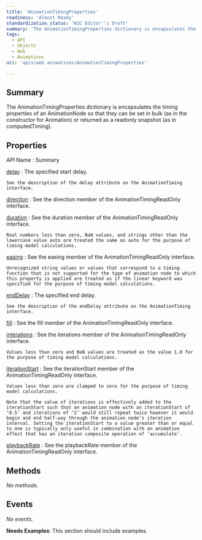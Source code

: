 ```yaml
---
title: 'AnimationTimingProperties'
readiness: 'Almost Ready'
standardization_status: 'W3C Editor''s Draft'
summary: 'The AnimationTimingProperties dictionary is encapsulates the timing properties of an AnimationNode so that they can be set in bulk (as in the constructor for Animation) or returned as a readonly snapshot (as in computedTiming).'
tags:
  - API
  - Objects
  - Web
  - Animations
uri: 'apis/web animations/AnimationTimingProperties'

---
```

## Summary

The AnimationTimingProperties dictionary is encapsulates the timing properties of an AnimationNode so that they can be set in bulk (as in the constructor for Animation) or returned as a readonly snapshot (as in computedTiming).

## Properties

API Name
:   Summary

[delay](/apis/web_animations/AnimationTimingProperties/delay)
:   The specified start delay.

    See the description of the delay attribute on the AnimationTiming interface.

[direction](/apis/web_animations/AnimationTimingProperties/direction)
:   See the direction member of the AnimationTimingReadOnly interface.

[duration](/apis/web_animations/AnimationTimingProperties/duration)
:   See the duration member of the AnimationTimingReadOnly interface.

    Real numbers less than zero, NaN values, and strings other than the lowercase value auto are treated the same as auto for the purpose of timing model calculations.

[easing](/apis/web_animations/AnimationTimingProperties/easing)
:   See the easing member of the AnimationTimingReadOnly interface.

    Unrecognized string values or values that correspond to a timing function that is not supported for the type of animation node to which this property is applied are treated as if the linear keyword was specified for the purpose of timing model calculations.

[endDelay](/apis/web_animations/AnimationTimingProperties/endDelay)
:   The specified end delay.

    See the description of the endDelay attribute on the AnimationTiming interface.

[fill](/apis/web_animations/AnimationTimingProperties/fill)
:   See the fill member of the AnimationTimingReadOnly interface.

[interations](/apis/web_animations/AnimationTimingProperties/interations)
:   See the iterations member of the AnimationTimingReadOnly interface.

    Values less than zero and NaN values are treated as the value 1.0 for the purpose of timing model calculations.

[iterationStart](/apis/web_animations/AnimationTimingProperties/iterationStart)
:   See the iterationStart member of the AnimationTimingReadOnly interface.

    Values less than zero are clamped to zero for the purpose of timing model calculations.

    Note that the value of iterations is effectively added to the iterationStart such that an animation node with an iterationStart of ‘0.5’ and iterations of ‘2’ would still repeat twice however it would begin and end half-way through the animation node’s iteration interval. Setting the iterationStart to a value greater than or equal to one is typically only useful in combination with an animation effect that has an iteration composite operation of ‘accumulate’.

[playbackRate](/apis/web_animations/AnimationTimingProperties/playbackRate)
:   See the playbackRate member of the AnimationTimingReadOnly interface.

## Methods

*No methods.*

## Events

*No events.*

**Needs Examples**: This section should include examples.

